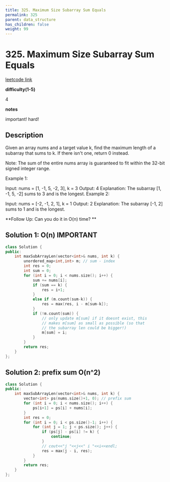 ```yaml
---
title: 325. Maximum Size Subarray Sum Equals
permalink: 325
parent: data_structure
has_children: false
weight: 99
---
```

# 325. Maximum Size Subarray Sum Equals
[leetcode link](https://leetcode.com/problems/maximum-size-subarray-sum-equals-k/)

**difficulty(1-5)** 

4

**notes**   

important! hard!

## Description
Given an array nums and a target value k, find the maximum length of a subarray that sums to k. If there isn't one, return 0 instead.

Note:
The sum of the entire nums array is guaranteed to fit within the 32-bit signed integer range.

Example 1:

Input: nums = [1, -1, 5, -2, 3], k = 3
Output: 4 
Explanation: The subarray [1, -1, 5, -2] sums to 3 and is the longest.
Example 2:

Input: nums = [-2, -1, 2, 1], k = 1
Output: 2 
Explanation: The subarray [-1, 2] sums to 1 and is the longest.

**Follow Up:
Can you do it in O(n) time?
**

## Solution 1: O(n) IMPORTANT
```c++
class Solution {
public:
    int maxSubArrayLen(vector<int>& nums, int k) {
        unordered_map<int,int> m; // sum - index
        int res = 0;
        int sum = 0;
        for (int i = 0; i < nums.size(); i++) {
            sum += nums[i];
            if (sum == k) {
                res = i+1;
            }
            else if (m.count(sum-k)) {
                res = max(res, i - m[sum-k]);
            }
            if (!m.count(sum)) {
                // only update m[sum] if it doesnt exist, this 
                // makes m[sum] as small as possible (so that
                // the subarray len could be bigger!)
                m[sum] = i;   
            }
        }
        return res;
    }
};
```

## Solution 2: prefix sum O(n^2)
```c++
class Solution {
public:
    int maxSubArrayLen(vector<int>& nums, int k) {
        vector<int> ps(nums.size()+1, 0); // prefix sum
        for (int i = 0; i < nums.size(); i++) {
            ps[i+1] = ps[i] + nums[i];
        }
        int res = 0;
        for (int i = 0; i < ps.size()-1; i++) {
            for (int j = 1; j < ps.size(); j++) {
                if (ps[j] - ps[i] != k) {
                    continue;
                }
                // cout<<"j "<<j<<" i "<<i<<endl;
                res = max(j - i, res);
            }
        }
        return res;        
    }
};
```


<!-- 
Default label
{: .label }

Blue label
{: .label .label-blue }

Stable
{: .label .label-green }

New release
{: .label .label-purple }

Coming soon
{: .label .label-yellow }

Deprecated
{: .label .label-red } -->

